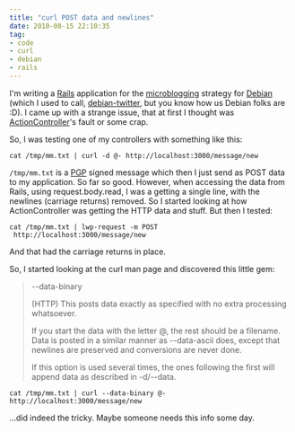 ```yaml
---
title: "curl POST data and newlines"
date: 2010-08-15 22:10:35
tag:
- code
- curl
- debian
- rails
---
```

I'm writing a <a href="http://rubyonrails.org/">Rails</a> application for the <a href="http://en.wikipedia.org/wiki/Microblogging">microblogging</a> strategy for <a href="http://debian.org">Debian</a> (which I used to call, <a href="http://github.com/damog/debian-twitter">debian-twitter</a>, but you know how us Debian folks are :D). I came up with a strange issue, that at first I thought was <a href="http://guides.rubyonrails.org/action_controller_overview.html">ActionController</a>'s fault or some crap.

So, I was testing one of my controllers with something like this:

    cat /tmp/mm.txt | curl -d @- http://localhost:3000/message/new

`/tmp/mm.txt` is a <a href="http://en.wikipedia.org/wiki/Pretty_Good_Privacy">PGP</a> signed message which then I just send as POST data to my application. So far so good. However, when accessing the data from Rails, using request.body.read, I was a getting a single line, with the newlines (carriage returns) removed. So I started looking at how ActionController was getting the HTTP data and stuff. But then I tested:

    cat /tmp/mm.txt | lwp-request -m POST  http://localhost:3000/message/new

And that had the carriage returns in place.

So, I started looking at the curl man page and discovered this little gem:

> --data-binary <data>
>
> (HTTP) This posts data exactly as specified with no extra processing whatsoever.
>
> If you start the data with the letter @, the rest should be a filename. Data is posted in a similar manner as --data-ascii does, except that newlines are preserved and conversions are never done.
>
> If this option is used several times, the ones following the first will append data as described in -d/--data.

    cat /tmp/mm.txt | curl --data-binary @- http://localhost:3000/message/new

...did indeed the tricky. Maybe someone needs this info some day.
